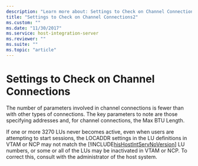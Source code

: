 ```yaml
---
description: "Learn more about: Settings to Check on Channel Connections"
title: "Settings to Check on Channel Connections2"
ms.custom: ""
ms.date: "11/30/2017"
ms.service: host-integration-server
ms.reviewer: ""
ms.suite: ""
ms.topic: "article"
---
```

# Settings to Check on Channel Connections
The number of parameters involved in channel connections is fewer than with other types of connections. The key parameters to note are those specifying addresses and, for channel connections, the Max BTU Length.  
  
 If one or more 3270 LUs never becomes active, even when users are attempting to start sessions, the LOCADDR settings in the LU definitions in VTAM or NCP may not match the [!INCLUDE[hisHostIntServNoVersion](../includes/hishostintservnoversion-md.md)] LU numbers, or some or all of the LUs may be inactivated in VTAM or NCP. To correct this, consult with the administrator of the host system.
